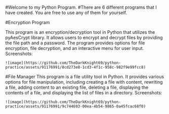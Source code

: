 #Welcome to my Python Program.
#There are 6 different programs that I have created. You are free to use any of them for yourself.


#Encryption Program
    
  This program is an encryption/decryption tool in Python that utilizes the pyAesCrypt library. It allows users to encrypt and decrypt files by providing the
  file path and a password. 
  The program provides options for file encryption, file decryption, and an interactive menu for user input.
  Screenshots:
  
  
    ![image](https://github.com/TheDarkKnight69/python-practice/assets/91176991/8cd273e8-1cd3-4f1c-958c-982f9e99fcc8)



#File Manager
  This program is a file utility tool in Python. 
  It provides various options for file manipulation, including creating a file with content, rewriting a file, adding content to an existing file, 
  deleting a file, displaying the contents of a file, and displaying the list of files in a directory.
  Screenshots:
  
  
    ![image](https://github.com/TheDarkKnight69/python-practice/assets/91176991/9c744693-00ea-4b54-9865-0a45fcac68f0)


